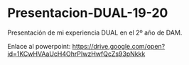 # Presentacion-DUAL-19-20
Presentación de mi experiencia DUAL en el 2º año de DAM.

Enlace al powerpoint: https://drive.google.com/open?id=1KCwHVAaUcH4OhrPIwzHwfQcZs93pNkkk
